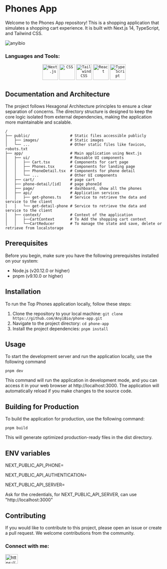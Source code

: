 # Phones App
Welcome to the Phones App repository! This is a shopping application that simulates a shopping cart experience. It is built with Next.js 14, TypeScript, and Tailwind CSS.

<p align="left"> <img src="https://komarev.com/ghpvc/?username=anyibio&label=Profile%20views&color=0e75b6&style=flat" alt="anyibio" /> </p>

<h3 align="left">Languages and Tools:</h3>
<div align="center">
	<code><img width="50" src="https://github.com/marwin1991/profile-technology-icons/assets/136815194/5f8c622c-c217-4649-b0a9-7e0ee24bd704" alt="Next.js" title="Next.js"/></code>
	<code><img width="50" src="https://user-images.githubusercontent.com/25181517/183898674-75a4a1b1-f960-4ea9-abcb-637170a00a75.png" alt="CSS" title="CSS"/></code>
	<code><img width="50" src="https://user-images.githubusercontent.com/25181517/202896760-337261ed-ee92-4979-84c4-d4b829c7355d.png" alt="Tailwind CSS" title="Tailwind CSS"/></code>
	<code><img width="50" src="https://user-images.githubusercontent.com/25181517/183897015-94a058a6-b86e-4e42-a37f-bf92061753e5.png" alt="React" title="React"/></code>
	<code><img width="50" src="https://user-images.githubusercontent.com/25181517/183890598-19a0ac2d-e88a-4005-a8df-1ee36782fde1.png" alt="TypeScript" title="TypeScript"/></code>
</div>

## Documentation and Architecture
The project follows Hexagonal Architecture principles to ensure a clear separation of concerns. The directory structure is designed to keep the core logic isolated from external dependencies, making the application more maintainable and scalable.

```plaintext
/
├── public/                  # Static files accessible publicly
│   ├── images/              # Static images
│   └── ...                  # Other static files like favicon, robots.txt
├── app/                     # Main application using Next.js
│   ├── ui/                  # Reusable UI components
│   │   ├── Cart.tsx         # Components for cart page
│   │   ├── Phones.tsx       # Components for landing page
│   │   ├── PhoneDetail.tsx  # Components for phone detail
│   │   └── ...              # Other UI components
│   ├── cart/                # page cart
│   ├── phone-detail/[id]    # page phoneId
│   ├── page/                # dashboard, show all the phones
│   ├── api/                 # Application services
│   │   ├── get-phones.ts    # Service to retrieve the data and service to the client
│   │   └── get-detail-phone # Service to retrieve the data and service to the client
│   ├── context/             # Context of the application
│   │   ├──CartContext       # To Add the shopping cart context
│   │   └──CartReducer       # To manage the state and save, delete or retrieve from localstorage
```
  
## Prerequisites
Before you begin, make sure you have the following prerequisites installed on your system:


* Node.js (v20.12.0 or higher)
* pnpm (v9.10.0 or higher)

## Installation
To run the Top Phones application locally, follow these steps:

1. Clone the repository to your local machine:
   ```git clone https://github.com/AnyiBio/phone-app.git```
2. Navigate to the project directory:
   ```cd phone-app```
3. Install the project dependencies:
   ```pnpm install```
## Usage
To start the development server and run the application locally, use the following command

```pnpm dev```

This command will run the application in development mode, and you can access it in your web browser at http://localhost:3000. The application will automatically reload if you make changes to the source code.

## Building for Production
To build the application for production, use the following command:

```pnpm build```

This will generate optimized production-ready files in the dist directory.

## ENV variables
NEXT_PUBLIC_API_PHONE=

NEXT_PUBLIC_API_AUTHENTICATION=

NEXT_PUBLIC_API_SERVER=

Ask for the credentials, for NEXT_PUBLIC_API_SERVER, can use "http://localhost:3000"

## Contributing
If you would like to contribute to this project, please open an issue or create a pull request. We welcome contributions from the community.

<h3 align="left">Connect with me:</h3>
<p align="left">
<a href="https://www.linkedin.com/in/anyi-jaramillo-henao-biobio" target="blank"><img align="center" src="https://raw.githubusercontent.com/rahuldkjain/github-profile-readme-generator/master/src/images/icons/Social/linked-in-alt.svg" alt="https://www.linkedin.com/in/anyi-jaramillo-henao-biobio" height="30" width="40" /></a>
</p>
